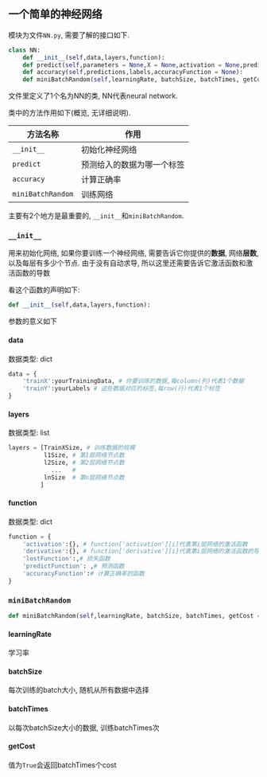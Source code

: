 ## 一个简单的神经网络

模块为文件`NN.py`, 需要了解的接口如下.

```python
class NN:
    def __init__(self,data,layers,function):
    def predict(self,parameters = None,X = None,activation = None,predictFunction = None):# it's
    def accuracy(self,predictions,labels,accuracyFunction = None):
    def miniBatchRandom(self,learningRate, batchSize, batchTimes, getCost = False):
```

文件里定义了1个名为NN的类, NN代表neural network.

类中的方法作用如下(概览, 无详细说明).

| 方法名称          | 作用                       |
| ----------------- | -------------------------- |
| `__init__`        | 初始化神经网络             |
| `predict`         | 预测给入的数据为哪一个标签 |
| `accuracy`        | 计算正确率                 |
| `miniBatchRandom` | 训练网络                   |

主要有2个地方是最重要的, `__init__`和`miniBatchRandom`.

### `__init__`

用来初始化网络, 如果你要训练一个神经网络, 需要告诉它你提供的**数据**, 网络**层数**, 以及每层有多少个节点. 由于没有自动求导, 所以这里还需要告诉它激活函数和激活函数的导数

看这个函数的声明如下:

```python
def __init__(self,data,layers,function):
```

参数的意义如下

#### data

数据类型: dict

```python
data = {
    'trainX':yourTrainingData, # 你要训练的数据,每column(列)代表1个数据
    'trainY':yourLabels # 这些数据对应的标签,每row(行)代表1个标签
}
```

#### layers

数据类型: list

```python
layers = [TrainXSize, # 训练数据的规模
          l1Size, # 第1层网络节点数
          l2Size, # 第2层网络节点数
         	...   # 
          lnSize  # 第n层网络节点数
         ]
```

#### function

数据类型: dict

```python
function = {
	'activation':{}, # function['activation'][i]代表第i层网络的激活函数
	'derivative':{}, # function['derivative'][i]代表第i层网络的激活函数的导数
	'lostFunction':,# 损失函数
	'predictFunction': ,# 预测函数
	'accuracyFunction':# 计算正确率的函数
}
```

### `miniBatchRandom`

```python
def miniBatchRandom(self,learningRate, batchSize, batchTimes, getCost = False):
```

#### learningRate

学习率

#### batchSize

每次训练的batch大小, 随机从所有数据中选择

#### batchTimes

以每次batchSize大小的数据, 训练batchTimes次

#### getCost

值为`True`会返回batchTimes个cost